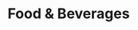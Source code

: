 ---
layout: classification
title: Food & Beverages
image: /img/previewimg.png
featured: false
applications: false
tags:
#  - abc
#  - cde
#  - xyz
classification_partners:
  - type: Classification Supporter
    list:
      - name: Mark of excellance
        img: /img/ritheme_rotary.png
      - name: Mark of excellance
        img: /img/rotary.png
      - name: Mark of excellance
        img: /img/rotaract.png
      - name: Mark of excellance
        img: /img/rotaract3190.png
  - type: Classification Partner
    list:
      - name: Mark of excellance
        img: /img/ritheme_rotary.png
description:
  The Food and Beverage (F&B) industry includes companies involved in producing, processing, packaging, transporting, and distributing edible goods - from the farm (or factory) to the fork. The F&B industry is one of the world's largest industries with regards to both revenue and employment. Included in this classification is the business of Restaurants and Fast food joints. Apply to work under the best Chefs and Restaurant Managers in town.

# mentors:
#   - name: Testing Name
#     company: Company
#     img: /img/t1.png
#     social:
#       linkedin: https://www.linkedin.com/in/zeospec/
#       twitter: https://twitter.com/ZeoSpec
#       facebook: https://www.facebook.com/zeospec/
#       instagram: https://www.instagram.com/ZeoSpec/
#     introduction: The objective of the game is to get 3 sets of properties in distinct colors. The first player to 3 sets wins the game. There are some action cards, which let you get money/properties from other players. Important action cards, relevant for this post
---